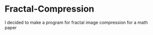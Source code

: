 Fractal-Compression
======================
I decided to make a program for fractal image compression for a math paper
